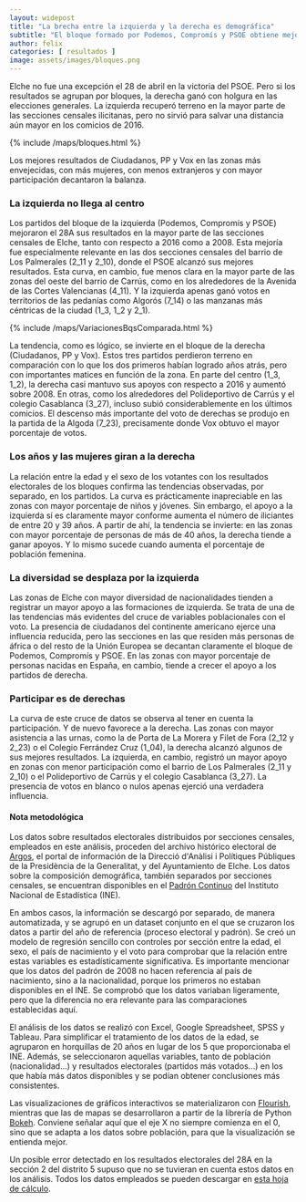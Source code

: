 ```yaml
---
layout: widepost
title: "La brecha entre la izquierda y la derecha es demográfica"
subtitle: "El bloque formado por Podemos, Compromís y PSOE obtiene mejores resultados en la periferia, en las zonas menos envejecidas, con mayor inmigración y con menor participación"
author: felix 
categories: [ resultados ]
image: assets/images/bloques.png
---
```

Elche no fue una excepción el 28 de abril en la victoria del PSOE. Pero si los resultados se agrupan por bloques, la derecha ganó con holgura en las elecciones generales. La izquierda recuperó terreno en la mayor parte de las secciones censales ilicitanas, pero no sirvió para salvar una distancia aún mayor en los comicios de 2016. 

{% include /maps/bloques.html %}

Los mejores resultados de Ciudadanos, PP y Vox en las zonas más envejecidas, con más mujeres, con menos extranjeros y con mayor participación decantaron la balanza.

<div class="flourish-embed" data-src="story/40030"></div><script src="https://public.flourish.studio/resources/embed.js"></script>

### La izquierda no llega al centro

Los partidos del bloque de la izquierda (Podemos, Compromís y PSOE) mejoraron el 28A sus resultados en la mayor parte de las secciones censales de Elche, tanto con respecto a 2016 como a 2008. Esta mejoría fue especialmente relevante en las dos secciones censales del barrio de Los Palmerales (2_11 y 2_10), donde el PSOE alcanzó sus mejores resultados. Esta curva, en cambio, fue menos clara en la mayor parte de las zonas del oeste del barrio de Carrús, como en los alrededores de la Avenida de las Cortes Valencianas (4_11). Y la izquierda apenas ganó votos en territorios de las pedanías como Algorós (7_14) o las manzanas más céntricas de la ciudad (1_3, 1_2 y 2_1).

{% include /maps/VariacionesBqsComparada.html %}

La tendencia, como es lógico, se invierte en el bloque de la derecha (Ciudadanos, PP y Vox). Estos tres partidos perdieron terreno en comparación con lo que los dos primeros habían logrado años atrás, pero con importantes matices en función de la zona. En parte del centro (1_3, 1_2), la derecha casi mantuvo sus apoyos con respecto a 2016 y aumentó sobre 2008. En otras, como los alrededores del Polideportivo de Carrús y el colegio Casablanca (3_27), incluso subió considerablemente en los últimos comicios. El descenso más importante del voto de derechas se produjo en la partida de la Algoda (7_23), precisamente donde Vox obtuvo el mayor porcentaje de votos.    

<div class="flourish-embed" data-src="story/40031"></div><script src="https://public.flourish.studio/resources/embed.js"></script>

### Los años y las mujeres giran a la derecha

La relación entre la edad y el sexo de los votantes con los resultados electorales de los bloques confirma las tendencias observadas, por separado, en los partidos. La curva es prácticamente inapreciable en las zonas con mayor porcentaje de niños y jóvenes. Sin embargo, el apoyo a la izquierda sí es claramente mayor conforme aumenta el número de iliciantes de entre 20 y 39 años. A partir de ahí, la tendencia se invierte: en las zonas con mayor porcentaje de personas de más de 40 años, la derecha tiende a ganar apoyos. Y lo mismo sucede cuando aumenta el porcentaje de población femenina.

<div class="flourish-embed" data-src="story/40032"></div><script src="https://public.flourish.studio/resources/embed.js"></script>

### La diversidad se desplaza por la izquierda

Las zonas de Elche con mayor diversidad de nacionalidades tienden a registrar un mayor apoyo a las formaciones de izquierda. Se trata de una de las tendencias más evidentes del cruce de variables poblacionales con el voto. La presencia de ciudadanos del continente americano ejerce una influencia reducida, pero las secciones en las que residen más personas de áfrica o del resto de la Unión Europea se decantan claramente el bloque de Podemos, Compromís y PSOE. En las zonas con mayor porcentaje de personas nacidas en España, en cambio, tiende a crecer el apoyo a los partidos de derecha.

<div class="flourish-embed" data-src="story/40034"></div><script src="https://public.flourish.studio/resources/embed.js"></script>

### Participar es de derechas

La curva de este cruce de datos se observa al tener en cuenta la participación. Y de nuevo favorece a la derecha. Las zonas con mayor asistencia a las urnas, como la de Porta de La Morera y Filet de Fora (2_12 y 2_23) o el Colegio Ferrández Cruz (1_04), la derecha alcanzó algunos de sus mejores resultados. La izquierda, en cambio, registró un mayor apoyo en zonas con menor participación como el barrio de Los Palmerales (2_11 y 2_10) o el Polideportivo de Carrús y el colegio Casablanca (3_27). La presencia de votos en blanco o nulos apenas ejerció una verdadera influencia.

<div class="alert alert-secondary" role="alert">
  <h4 class="alert-heading">Nota metodológica</h4>
  <p>Los datos sobre resultados electorales distribuidos por secciones censales, empleados en este análisis, proceden del archivo histórico electoral de <a href="http://www.argos.gva.es/ahe/val/buscaEleccionesV.html">Argos</a>, el portal de información de la Direcció d'Anàlisi i Polítiques Públiques de la Presidència de la Generalitat, y del Ayuntamiento de Elche. Los datos sobre la composición demográfica, también separados por secciones censales, se encuentran disponibles en el <a href="http://www.ine.es/dyngs/INEbase/es/operacion.htm?c=Estadistica_C&cid=1254736177012&menu=resultados&idp=1254734710990">Padrón Continuo</a> del Instituto Nacional de Estadística (INE).</p>
  <p>En ambos casos, la información se descargó por separado, de manera automatizada, y se agrupó en un dataset conjunto en el que se cruzaron los datos a partir del año de referencia (proceso electoral y padrón). Se creó un modelo de regresión sencillo con controles por sección entre la edad, el sexo, el país de nacimiento y el voto para comprobar que la relación entre estas variables es estadísticamente significativa. Es importante mencionar que los datos del padrón de 2008 no hacen referencia al país de nacimiento, sino a la nacionalidad, porque los primeros no estaban disponibles en el INE. Se comprobó que los datos variaban ligeramente, pero que la diferencia no era relevante para las comparaciones establecidas aquí.
</p>
  <p>El análisis de los datos se realizó con Excel, Google Spreadsheet, SPSS y Tableau. Para simplificar el tratamiento de los datos de la edad, se agruparon en horquillas de 20 años en lugar de los 5 que proporcionaba el INE. Además, se seleccionaron aquellas variables, tanto de población (nacionalidad…) y resultados electorales (partidos más votados…) en los que había más datos disponibles y se podían obtener conclusiones más consistentes.</p>
  <p>Las visualizaciones de gráficos interactivos se materializaron con <a href="https://flourish.studio/">Flourish</a>, mientras que las de mapas se desarrollaron a partir de la librería de Python <a href="https://bokeh.pydata.org/en/latest/">Bokeh</a>. Conviene señalar aquí que el eje X no siempre comienza en el 0, sino que se adapta a los datos sobre población, para que la visualización se entienda mejor.</p> 
  <p>Un posible error detectado en los resultados electorales del 28A en la sección 2 del distrito 5 supuso que no se tuvieran en cuenta estos datos en los análisis. Todos los datos empleados se pueden descargar en <a href="https://docs.google.com/spreadsheets/d/1Tde3VYKVakCl2x8WzAm3xa9zMZvSS9LPbvzO9r6_Oco/edit?usp=sharing">esta hoja de cálculo</a>.</p>
</div>